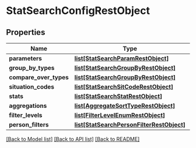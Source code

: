 # StatSearchConfigRestObject

## Properties
Name | Type | Description | Notes
------------ | ------------- | ------------- | -------------
**parameters** | [**list[StatSearchParamRestObject]**](StatSearchParamRestObject.md) |  | [optional] 
**group_by_types** | [**list[StatSearchGroupByRestObject]**](StatSearchGroupByRestObject.md) |  | [optional] 
**compare_over_types** | [**list[StatSearchGroupByRestObject]**](StatSearchGroupByRestObject.md) |  | [optional] 
**situation_codes** | [**list[StatSearchSitCodeRestObject]**](StatSearchSitCodeRestObject.md) |  | [optional] 
**stats** | [**list[StatSearchStatRestObject]**](StatSearchStatRestObject.md) |  | [optional] 
**aggregations** | [**list[AggregateSortTypeRestObject]**](AggregateSortTypeRestObject.md) |  | [optional] 
**filter_levels** | [**list[FilterLevelEnumRestObject]**](FilterLevelEnumRestObject.md) |  | [optional] 
**person_filters** | [**list[StatSearchPersonFilterRestObject]**](StatSearchPersonFilterRestObject.md) |  | [optional] 

[[Back to Model list]](../README.md#documentation-for-models) [[Back to API list]](../README.md#documentation-for-api-endpoints) [[Back to README]](../README.md)


